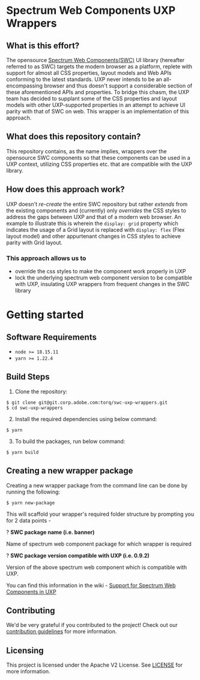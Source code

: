 # Spectrum Web Components UXP Wrappers

## What is this effort?

The opensource [Spectrum Web Components(SWC)](https://github.com/adobe/spectrum-web-components) UI library (hereafter referred to as SWC) targets the modern browser as a platform, replete with support for almost all CSS properties, layout models and Web APIs conforming to the latest standards. UXP never intends to be an all-encompassing browser and thus doesn't support a considerable section of these aforementioned APIs and properties. To bridge this chasm, the UXP team has decided to supplant some of the CSS properties and layout models with other UXP-supported properties in an attempt to achieve UI parity with that of SWC on web. This wrapper is an implementation of this approach.

## What does this repository contain?

This repository contains, as the name implies, wrappers over the opensource SWC components so that these components can be used in a UXP context, utilizing CSS properties etc. that are compatible with the UXP library.

## How does this approach work?

UXP doesn't _re-create_ the entire SWC repository but rather _extends_ from the existing components and (currently) only _overrides_ the CSS styles to address the gaps between UXP and that of a modern web browser. An example to illustrate this is wherein the `display: grid` property which indicates the usage of a Grid layout is replaced with `display: flex` (Flex layout model) and other appurtenant changes in CSS styles to achieve parity with Grid layout.

### This approach allows us to

-   override the css styles to make the component work properly in UXP
-   lock the underlying spectrum web component version to be compatible with UXP, insulating UXP wrappers from frequent changes in the SWC library

# Getting started

## Software Requirements

-   `node >= 18.15.11`
-   `yarn >= 1.22.4`

## Build Steps

1. Clone the repository:

```
$ git clone git@git.corp.adobe.com:torq/swc-uxp-wrappers.git
$ cd swc-uxp-wrappers
```

2. Install the required dependencies using below command:

```
$ yarn
```

3. To build the packages, run below command:

```
$ yarn build
```

## Creating a new wrapper package

Creating a new wrapper package from the command line can be done by running the following:

```
$ yarn new-package
```

This will scaffold your wrapper's required folder structure by prompting you for 2 data points -

? **SWC package name (i.e. banner)**

Name of spectrum web component package for which wrapper is required

? **SWC package version compatible with UXP (i.e. 0.9.2)**

Version of the above spectrum web component which is compatible with UXP.

You can find this information in the wiki - [Support for Spectrum Web Components in UXP](https://wiki.corp.adobe.com/display/UXP/Support+for+Spectrum+Web+Components+in+UXP)

## Contributing

We'd be very grateful if you contributed to the project! Check out our [contribution guidelines](./CONTRIBUTING.md) for more information.

## Licensing

This project is licensed under the Apache V2 License. See [LICENSE](./LICENSE.txt) for more information.
